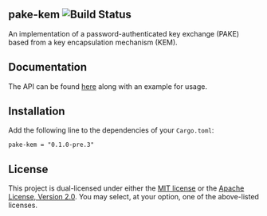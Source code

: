 ## pake-kem ![Build Status](https://github.com/facebook/pake-kem/workflows/CI/badge.svg)

An implementation of a password-authenticated key exchange (PAKE) based from a key encapsulation mechanism (KEM).

Documentation
-------------

The API can be found [here](https://docs.rs/pake-kem/) along with an example for usage.

Installation
------------

Add the following line to the dependencies of your `Cargo.toml`:

```
pake-kem = "0.1.0-pre.3"
```

License
-------

This project is dual-licensed under either the [MIT license](https://github.com/facebook/pake-kem/blob/main/LICENSE-MIT)
or the [Apache License, Version 2.0](https://github.com/facebook/pake-kem/blob/main/LICENSE-APACHE).
You may select, at your option, one of the above-listed licenses.
